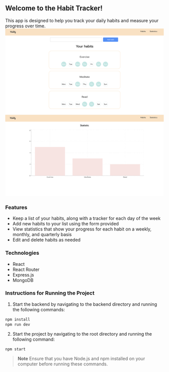 ## Welcome to the Habit Tracker!
This app is designed to help you track your daily habits and measure your progress over time.
![List of habits](./src/images/habits-list.png)
![Statistics](./src/images/statistics.png)

### Features
- Keep a list of your habits, along with a tracker for each day of the week
- Add new habits to your list using the form provided
- View statistics that show your progress for each habit on a weekly, monthly, and quarterly basis
- Edit and delete habits as needed

### Technologies
- React
- React Router
- Express.js
- MongoDB

### Instructions for Running the Project
1) Start the backend by navigating to the backend directory and running the following commands:

```
npm install
npm run dev
```


2) Start the project by navigating to the root directory and running the following command:

```
npm start
```

> **Note** 
> Ensure that you have Node.js and npm installed on your computer before running these commands.
